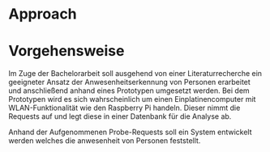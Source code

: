 # Approach


# Vorgehensweise

Im Zuge der Bachelorarbeit soll ausgehend von einer Literaturrecherche ein geeigneter Ansatz der Anwesenheitserkennung von Personen erarbeitet und anschließend anhand eines Prototypen umgesetzt werden.
Bei dem Prototypen wird es sich wahrscheinlich um einen Einplatinencomputer mit WLAN-Funktionalität wie den Raspberry Pi handeln.
Dieser nimmt die Requests auf und legt diese in einer Datenbank für die Analyse ab.

Anhand der Aufgenommenen Probe-Requests soll ein System entwickelt werden welches die anwesenheit von Personen feststellt.

